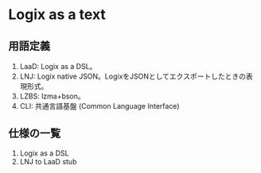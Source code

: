 # Logix as a text
## 用語定義
1. LaaD: Logix as a DSL。
2. LNJ: Logix native JSON。LogixをJSONとしてエクスポートしたときの表現形式。
3. LZBS: lzma+bson。
4. CLI: 共通言語基盤 (Common Language Interface)

## 仕様の一覧
1. Logix as a DSL
2. LNJ to LaaD stub
